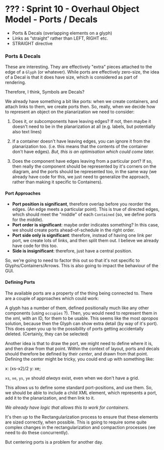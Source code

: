 # ??? : Sprint 10 - Overhaul Object Model - Ports / Decals

- Ports & Decals (overlapping elements on a glyph)
- Links as “straight” rather than LEFT, RIGHT etc.
- STRAIGHT directive

### Ports & Decals

These are interesting.  They are effectively "extra" pieces attached to the edge of a `Glyph` (or whatever).  While
ports are effectively zero-size, the idea of a Decal is that it does have size, which is considered as part of rendering.  

Therefore, I think, Symbols are Decals?

We already have something a bit like ports:  when we create containers, and attach links to them, we create ports then.  So, really, when we
decide how to represent an object on the planarization we need to consider:

1.  Does it, or subcomponents have leaving edges?  If not, then maybe it doesn't need to be in the planarization at all (e.g. labels, but 
potentially also text lines)

2.  If a container doesn't have leaving edges, you can ignore it from the planarization too.  (i.e. this means that the contents of the container
don't have edges).  *But, this is an optimisation which could come later.*

3.  Does the component have edges leaving from a particular port?  If so, then really the component should be represented by it's corners on the diagram,
and the ports should be represented too, in the same way (we already have code for this, we just need to generalize the approach, rather than making it 
specific to Containers).

#### Port Approaches

- **Port position is significant**, therefore overlap before you reorder the edges.   (An edge meets a particular point).  This is true of 
directed edges, which should meet the "middle" of each `Contained` (so, we define ports for the middle).
- **Port order is significant**:   maybe order indicates something?  In this case, we should create ports ahead-of-schedule in the right order.
- **Port side only is significant**:  therefore, instead of having one link per port, we create lots of links, and then split them out.  I believe
we already have code for this too.
- **Side is insignificant**: therefore, just have a central position.

So, we're going to need to factor this out so that it's not specific to Glyphs/Containers/Arrows.  This is also going to impact the behaviour
of the GUI. 

#### Defining Ports

The available ports are a property of the thing being connected to.  There are a couple of approaches which could work:  

A glyph has a number of them, defined positionally much like any other components (using `occupies` ?).  Then, you would need
to represent them in the xml, with an ID, for them to be usable.  This seems like the most *apropos* solution, because then the Glyph can 
show extra detail (by way of it's port).  This does open you up to the possibility of ports getting accidentally deleted.  (Certainly, they can be selected)

Another idea is that to draw the port, we might need to define where it is, and then draw from that point.  Within the context of layout, ports and decals
should therefore be defined by their *center*, and drawn from that point.   Defining the center might be tricky, you could end up with something like:

x: (xs-x2)/2
y: xe;

`xs`, `xe`, `ys`, `ye` should *always* exist, even when we don't have a grid.

This allows us to define some standard port-positions, and use them.  So, we should be able to include a child XML element, which represents a port, add it to 
the planarization, and then link to it. 

*We already have logic that allows this to work for containers*.

It's then up to the Rectangularization process to ensure that these elements are sized correctly, when possible.  This is going to require some quite complex 
changes in the rectangularization and compaction processes (we need to do these concurrently).

But centering ports is a problem for another day.







